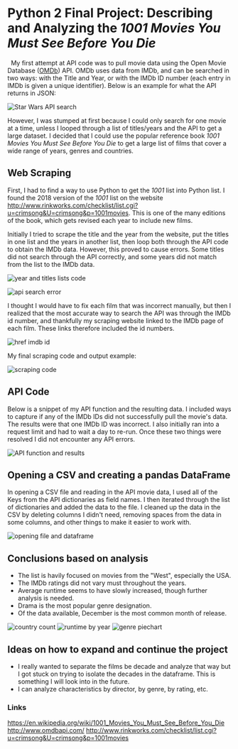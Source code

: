 # Python 2 Final Project: Describing and Analyzing the *1001 Movies You Must See Before You Die*
&nbsp;
My first attempt at API code was to pull movie data using the Open Movie Database ([OMDb]) API. OMDb uses data from IMDb, and can be searched in two ways: with the Title and Year, or with the IMDb ID number (each entry in IMDb is given a unique identifier). Below is an example for what the API returns in JSON:

![Star Wars API search](pic1.png)

However, I was stumped at first because I could only search for one movie at a time, unless I looped through a list of titles/years and the API to get a large dataset. I decided that I could use the popular reference book *1001 Movies You Must See Before You Die* to get a large list of films that cover a wide range of years, genres and countries.


## Web Scraping

First, I had to find a way to use Python to get the *1001* list into Python list. I found the 2018 version of the *1001* list on the website http://www.rinkworks.com/checklist/list.cgi?u=crimsong&U=crimsong&p=1001movies. This is one of the many editions of the book, which gets revised each year to include new films.

Initially I tried to scrape the title and the year from the website, put the titles in one list and the years in another list, then loop both through the API code to obtain the IMDb data. However, this proved to cause errors. Some titles did not search through the API correctly, and some years did not match from the list to the IMDb data. 

![year and titles lists code](pic2.png)

![api search error](pic3.png)

I thought I would have to fix each film that was incorrect manually, but then I realized that the most accurate way to search the API was through the IMDb id number, and thankfully my scraping website linked to the IMDb page of each film. These links therefore included the id numbers.

![href imdb id](pic4.png)

My final scraping code and output example: 

![scraping code](pic5.png)

## API Code
Below is a snippet of my API function and the resulting data. I included ways to capture if any of the IMDb IDs did not successfully pull the movie's data. The results were that one IMDb ID was incorrect. I also initially ran into a request limit and had to wait a day to re-run. Once these two things were resolved I did not encounter any API errors.

![API function and results](pic6.png)

## Opening a CSV and creating a pandas DataFrame

In opening a CSV file and reading in the API movie data, I used all of the Keys from the API dictionaries as field names. I then iterated through the list of dictionaries and added the data to the file. I cleaned up the data in the CSV by deleting columns I didn't need, removing spaces from the data in some columns, and other things to make it easier to work with. 

![opening file and dataframe](pic7.png)

## Conclusions based on analysis
 - The list is havily focused on movies from the "West", especially the USA.
 - The IMDb ratings did not vary must throughout the years.
 - Average runtime seems to have slowly increased, though further analysis is needed.
 - Drama is the most popular genre designation.
 - Of the data available, December is the most common month of release.

![country count](pic8.png)
![runtime by year](pic9.png)
![genre piechart](pic10.png)

## Ideas on how to expand and continue the project
   - I really wanted to separate the films be decade and analyze that way but I got stuck on trying to isolate the decades in the dataframe. This is something I will look into in the future. 
   - I can analyze characteristics by director, by genre, by rating, etc.


[OMDb]: <http://www.omdbapi.com/>

### Links
https://en.wikipedia.org/wiki/1001_Movies_You_Must_See_Before_You_Die
http://www.omdbapi.com/
http://www.rinkworks.com/checklist/list.cgi?u=crimsong&U=crimsong&p=1001movies


